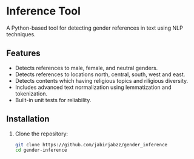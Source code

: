 # Inference Tool

A Python-based tool for detecting gender references in text using NLP techniques.

## Features

- Detects references to male, female, and neutral genders.
- Detects references to locations north, central, south, west and east.
- Detects contents which having religious topics and riligious diversity.
- Includes advanced text normalization using lemmatization and tokenization.
- Built-in unit tests for reliability.

## Installation

1. Clone the repository:
   ```bash
   git clone https://github.com/jabirjabzz/gender_inference
   cd gender-inference
